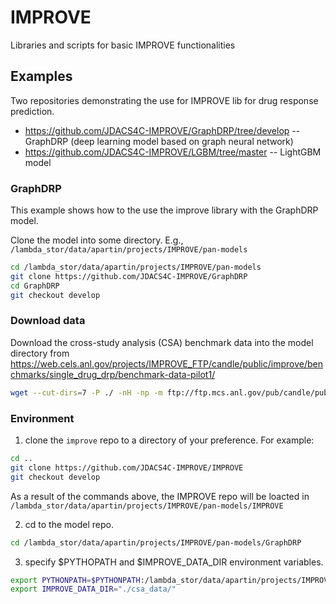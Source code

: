 # IMPROVE
Libraries and scripts for basic IMPROVE functionalities 

## Examples
Two repositories demonstrating the use for IMPROVE lib for drug response prediction.
* https://github.com/JDACS4C-IMPROVE/GraphDRP/tree/develop -- GraphDRP (deep learning model based on graph neural network)
* https://github.com/JDACS4C-IMPROVE/LGBM/tree/master -- LightGBM model

### GraphDRP
This example shows how to the use the improve library with the GraphDRP model.

Clone the model into some directory. E.g., `/lambda_stor/data/apartin/projects/IMPROVE/pan-models`
```bash
cd /lambda_stor/data/apartin/projects/IMPROVE/pan-models
git clone https://github.com/JDACS4C-IMPROVE/GraphDRP
cd GraphDRP
git checkout develop
```

### Download data
Download the cross-study analysis (CSA) benchmark data into the model directory from https://web.cels.anl.gov/projects/IMPROVE_FTP/candle/public/improve/benchmarks/single_drug_drp/benchmark-data-pilot1/
```bash
wget --cut-dirs=7 -P ./ -nH -np -m ftp://ftp.mcs.anl.gov/pub/candle/public/improve/benchmarks/single_drug_drp/benchmark-data-pilot1/csa_data
```

### Environment
1. clone the `improve` repo to a directory of your preference. For example:
```bash
cd ..
git clone https://github.com/JDACS4C-IMPROVE/IMPROVE
git checkout develop
```
As a result of the commands above, the IMPROVE repo will be loacted in `/lambda_stor/data/apartin/projects/IMPROVE/pan-models/IMPROVE`

2. cd to the model repo. 
```bash
cd /lambda_stor/data/apartin/projects/IMPROVE/pan-models/GraphDRP
```

3. specify $PYTHOPATH and $IMPROVE_DATA_DIR environment variables.
```bash
export PYTHONPATH=$PYTHONPATH:/lambda_stor/data/apartin/projects/IMPROVE/pan-models/IMPROVE
export IMPROVE_DATA_DIR="./csa_data/"
```
